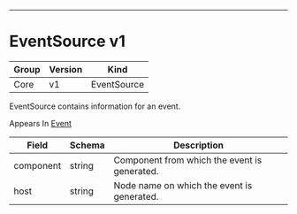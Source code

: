 

-----------
# EventSource v1



Group        | Version     | Kind
------------ | ---------- | -----------
Core | v1 | EventSource







EventSource contains information for an event.

<aside class="notice">
Appears In <a href="#event-v1">Event</a> </aside>

Field        | Schema     | Description
------------ | ---------- | -----------
component | string | Component from which the event is generated.
host | string | Node name on which the event is generated.






